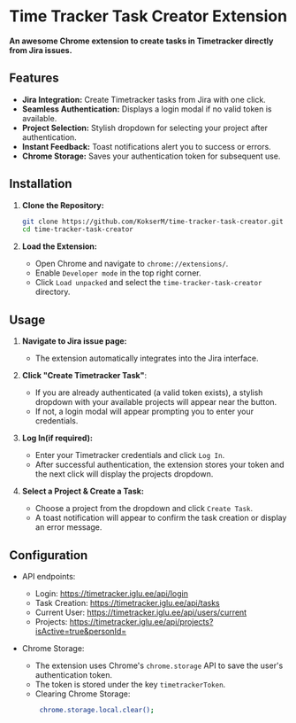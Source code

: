 # Time Tracker Task Creator Extension

**An awesome Chrome extension to create tasks in Timetracker directly from Jira issues.**

## Features

- **Jira Integration:** Create Timetracker tasks from Jira with one click.
- **Seamless Authentication:** Displays a login modal if no valid token is available.
- **Project Selection:** Stylish dropdown for selecting your project after authentication.
- **Instant Feedback:** Toast notifications alert you to success or errors.
- **Chrome Storage:** Saves your authentication token for subsequent use.

## Installation

1. **Clone the Repository:**

   ```bash
   git clone https://github.com/KokserM/time-tracker-task-creator.git
   cd time-tracker-task-creator
    ```
2. **Load the Extension:**

   - Open Chrome and navigate to `chrome://extensions/`.
   - Enable `Developer mode` in the top right corner.
   - Click `Load unpacked` and select the `time-tracker-task-creator` directory.

## Usage

1. **Navigate to Jira issue page:**

   - The extension automatically integrates into the Jira interface.


2. **Click "Create Timetracker Task"**:

   - If you are already authenticated (a valid token exists), a stylish dropdown with your available projects will appear near the button.
   - If not, a login modal will appear prompting you to enter your credentials.


3. **Log In(if required):**

   - Enter your Timetracker credentials and click `Log In`.
   - After successful authentication, the extension stores your token and the next click will display the projects dropdown.
   
4. **Select a Project & Create a Task:**

   - Choose a project from the dropdown and click `Create Task`.
   - A toast notification will appear to confirm the task creation or display an error message.

## Configuration
- API endpoints:
  - Login: https://timetracker.iglu.ee/api/login
  - Task Creation: https://timetracker.iglu.ee/api/tasks
  - Current User: https://timetracker.iglu.ee/api/users/current
  - Projects: https://timetracker.iglu.ee/api/projects?isActive=true&personId=<user-id>


- Chrome Storage:
  - The extension uses Chrome's `chrome.storage` API to save the user's authentication token.
  - The token is stored under the key `timetrackerToken`.
  - Clearing Chrome Storage:
    ```bash
     chrome.storage.local.clear();
      ```